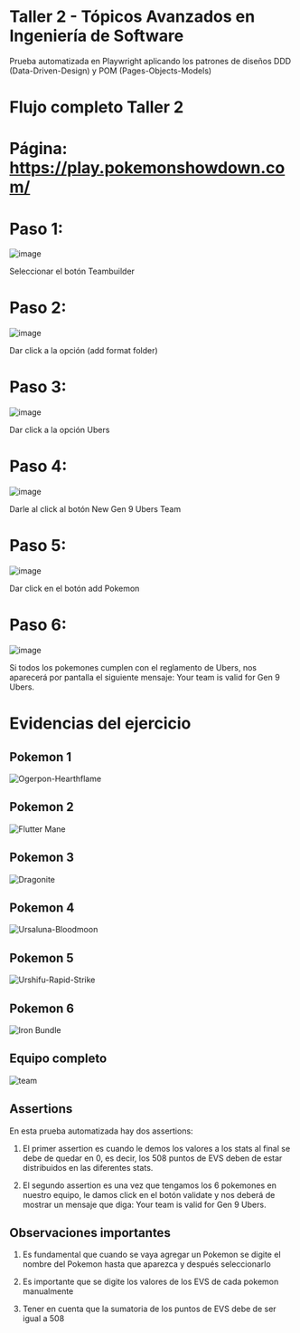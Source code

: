 # Taller 2 - Tópicos Avanzados en Ingeniería de Software
Prueba automatizada en Playwright aplicando los patrones de diseños DDD (Data-Driven-Design) y POM (Pages-Objects-Models)

# Flujo completo Taller 2

# Página: https://play.pokemonshowdown.com/


# Paso 1:

![image](https://github.com/user-attachments/assets/9b75ef64-8948-4d51-88cd-cdd439dcb9e5)


Seleccionar el botón Teambuilder


# Paso 2:

![image](https://github.com/user-attachments/assets/eca5805d-a151-4fff-9651-0252f3f4c03f)


Dar click a la opción (add format folder)


# Paso 3:

![image](https://github.com/user-attachments/assets/d883d532-3ecd-48af-a39c-f6e93578a400)


Dar click a la opción Ubers


# Paso 4:

![image](https://github.com/user-attachments/assets/e5935de0-7907-4c89-b2aa-2d7474acfd1c)


Darle al click al botón New Gen 9 Ubers Team


# Paso 5:

![image](https://github.com/user-attachments/assets/c008794e-855b-4b3e-87a9-7914b0b395ea)


Dar click en el botón add Pokemon

# Paso 6:

![image](https://github.com/user-attachments/assets/3b4bbf7b-6ced-4b9f-ae31-f189d8373b05)

Si todos los pokemones cumplen con el reglamento de Ubers, nos aparecerá por pantalla el siguiente mensaje: Your team is valid for Gen 9 Ubers.


# Evidencias del ejercicio

## Pokemon 1

![Ogerpon-Hearthflame](https://github.com/user-attachments/assets/fb2579b7-8c87-44c4-b2ba-3d19c7077271)

## Pokemon 2

![Flutter Mane](https://github.com/user-attachments/assets/997f76ff-db71-4ce8-bdfe-448b4ba16aca)

## Pokemon 3

![Dragonite](https://github.com/user-attachments/assets/c68cce0d-bf13-43ee-a558-7c4ee6a9c5d4)

## Pokemon 4

![Ursaluna-Bloodmoon](https://github.com/user-attachments/assets/5fd317b1-2bc8-4be1-af89-f69e6d4a6572)

## Pokemon 5

![Urshifu-Rapid-Strike](https://github.com/user-attachments/assets/70f1b145-62f8-4365-9a67-a04794492780)


## Pokemon 6

![Iron Bundle](https://github.com/user-attachments/assets/a8d72813-1e82-42e3-8757-e2c8cfa421b4)


## Equipo completo

![team](https://github.com/user-attachments/assets/f5ccc8b6-4871-452d-95ed-9534daabc885)


## Assertions 

En esta prueba automatizada hay dos assertions:

1) El primer assertion es cuando le demos los valores a los stats al final se debe de quedar en 0, es decir, los 508 puntos de EVS deben de estar distribuidos en las diferentes stats.

2) El segundo assertion es una vez que tengamos los 6 pokemones en nuestro equipo, le damos click en el botón validate y nos deberá de mostrar un mensaje que diga: Your team is valid for Gen 9 Ubers.

## Observaciones importantes

1) Es fundamental que cuando se vaya agregar un Pokemon se digite el nombre del Pokemon hasta que aparezca y después seleccionarlo
   
2) Es importante que se digite los valores de los EVS de cada pokemon manualmente
   
3) Tener en cuenta que la sumatoria de los puntos de EVS debe de ser igual a 508














